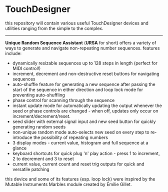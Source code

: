 # TouchDesigner

this repository will contain various useful TouchDesigner devices and utilities ranging from the simple to the complex.

----------

**Unique Random Sequence Assistant** (**URSA** for short) offers a variety of ways to generate and navigate non-repeating number sequences. features include:

- dynamically resizable sequences up to 128 steps in length (perfect for MIDI control!)
- increment, decrement and non-destructive reset buttons for navigating sequences
- auto-shuffle feature for generating a new sequence after passing the start of the sequence in either direction and loop lock mode for preventing auto-shuffling
- phase control for scanning through the sequence
- instant update mode for automatically updating the output whenever the seed or phase controls are changed - when off, updates only occur on increment/decrement/reset.
- seed slider with external signal input and new seed button for quickly generating random seeds
- non-unique random mode auto-selects new seed on every step to re-introduce the possibility of repeating numbers
- 3 display modes - current value, histogram and full sequence at a glance
- keyboard shortcuts for quick plug 'n' play action - press 1 to increment, 2 to decrement and 3 to reset
- current value, current count and reset trig outputs for quick and versatile patching

this device and some of its features (esp. loop lock) were inspired by the Mutable Instruments Marbles module created by Émilie Gillet.
